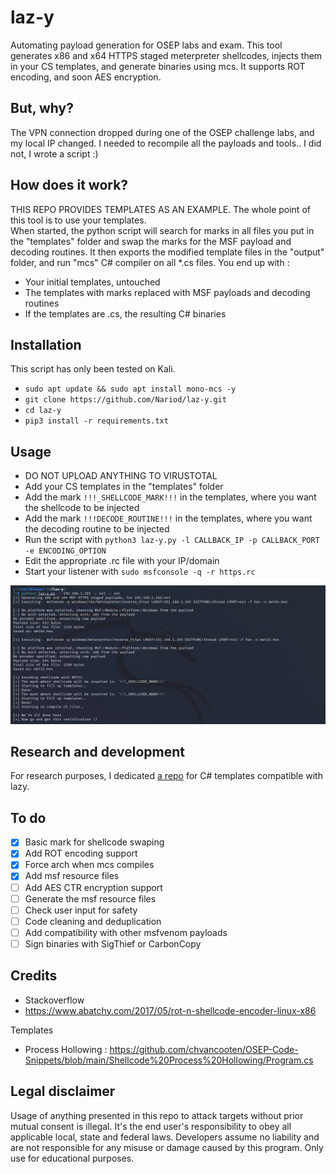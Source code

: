 # laz-y
Automating payload generation for OSEP labs and exam. This tool generates x86 and x64 HTTPS staged meterpreter shellcodes, injects them in your CS templates, and generate binaries using mcs. It supports ROT encoding, and soon AES encryption.

## But, why?
The VPN connection dropped during one of the OSEP challenge labs, and my local IP changed. I needed to recompile all the payloads and tools.. I did not, I wrote a script :) 

## How does it work?
THIS REPO PROVIDES TEMPLATES AS AN EXAMPLE. The whole point of this tool is to use your templates.  
When started, the python script will search for marks in all files you put in the "templates" folder and swap the marks for the MSF payload and decoding routines. It then exports the modified template files in the "output" folder, and run "mcs" C# compiler on all *.cs files.
You end up with :
* Your initial templates, untouched
* The templates with marks replaced with MSF payloads and decoding routines
* If the templates are .cs, the resulting C# binaries

## Installation
This script has only been tested on Kali.
* `sudo apt update && sudo apt install mono-mcs -y`
* `git clone https://github.com/Nariod/laz-y.git`
* `cd laz-y`
* `pip3 install -r requirements.txt`

## Usage
* DO NOT UPLOAD ANYTHING TO VIRUSTOTAL
* Add your CS templates in the "templates" folder
* Add the mark `!!!_SHELLCODE_MARK!!!` in the templates, where you want the shellcode to be injected
* Add the mark `!!!DECODE_ROUTINE!!!` in the templates, where you want the decoding routine to be injected
* Run the script with `python3 laz-y.py -l CALLBACK_IP -p CALLBACK_PORT -e ENCODING_OPTION`
* Edit the appropriate .rc file with your IP/domain
* Start your listener with `sudo msfconsole -q -r https.rc`

![Usage](/images/Usage-screenshot.png)

## Research and development
For research purposes, I dedicated [a repo](https://github.com/Nariod/Laz-y-templates) for C# templates compatible with lazy. 

## To do
- [x] Basic mark for shellcode swaping
- [x] Add ROT encoding support
- [x] Force arch when mcs compiles
- [x] Add msf resource files
- [ ] Add AES CTR encryption support
- [ ] Generate the msf resource files
- [ ] Check user input for safety
- [ ] Code cleaning and deduplication
- [ ] Add compatibility with other msfvenom payloads
- [ ] Sign binaries with SigThief or CarbonCopy

## Credits
* Stackoverflow 
* https://www.abatchy.com/2017/05/rot-n-shellcode-encoder-linux-x86

Templates
* Process Hollowing : https://github.com/chvancooten/OSEP-Code-Snippets/blob/main/Shellcode%20Process%20Hollowing/Program.cs

## Legal disclaimer
Usage of anything presented in this repo to attack targets without prior mutual consent is illegal. It's the end user's responsibility to obey all applicable local, state and federal laws. Developers assume no liability and are not responsible for any misuse or damage caused by this program. Only use for educational purposes.